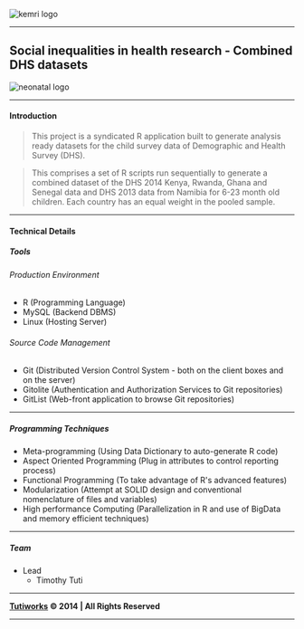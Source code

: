 ![kemri logo](/sys/asset/img/kwtrp_logo.png?raw=true)

***

## Social inequalities in health research - Combined DHS datasets

![neonatal logo](/sys/asset/img/neonatal_logo.png?raw=true)

***

#### Introduction

>This project is a syndicated R application built to generate analysis ready datasets for the child survey data of Demographic and Health Survey (DHS).

>This comprises a set of R scripts run sequentially to generate a combined dataset of the DHS 2014 Kenya, Rwanda, Ghana and Senegal data and DHS 2013 data from Namibia for 6-23 month old children. Each country has an equal weight in the pooled sample. 


***

#### Technical Details

##### Tools

###### Production Environment
* R (Programming Language)
* MySQL (Backend DBMS)
* Linux (Hosting Server)

###### Source Code Management
* Git (Distributed Version Control System - both on the client boxes and on the server)
* Gitolite (Authentication and Authorization Services to Git repositories)
* GitList (Web-front application to browse Git repositories)


***

##### Programming Techniques
* Meta-programming (Using Data Dictionary to auto-generate R code)
* Aspect Oriented Programming (Plug in attributes to control reporting process)
* Functional Programming (To take advantage of R's advanced features)
* Modularization (Attempt at SOLID design and conventional nomenclature of files and variables)
* High performance Computing (Parallelization in R and use of BigData and memory efficient techniques)


***

##### Team

* Lead
     * Timothy Tuti


***

__[Tutiworks](http://www.dhsprogram.com) © 2014 | All Rights Reserved__

***
